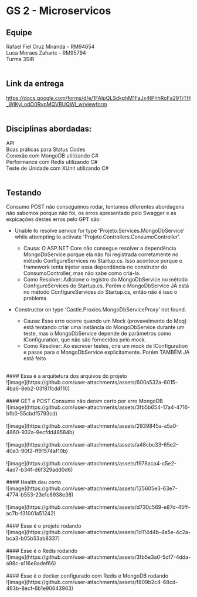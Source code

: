 # GS 2 - Microservicos
## Equipe
Rafael Fiel Cruz Miranda - RM94654
</br>
Luca Moraes Zaharic - RM95794
</br>
Turma 3SIR
</br>
</br>
## Link da entrega
https://docs.google.com/forms/d/e/1FAIpQLSdkghM1FaJx4tPhhRoFa29TiTH_WIKyLodO0RvpMQVBUQWI_w/viewform
</br>
</br>
## Disciplinas abordadas:
API
</br>
Boas práticas para Status Codes
</br>
Conexão com MongoDB utilizando C#
</br>
Performance com Redis utilizando C#
</br>
Teste de Unidade com XUnit utilizando C#
</br>
</br>
## Testando
Consumo POST não conseguimos rodar, tentamos diferentes abordagens não sabemos porque não foi, os erros apresentado pelo Swagger e as expicações destes erros pelo GPT são:
</br>
- Unable to resolve service for type 'Projeto.Services.MongoDbService' while attempting to activate 'Projeto.Controllers.ConsumoController'.
  - Causa: O ASP.NET Core não consegue resolver a dependência MongoDbService porque ela não foi registrada corretamente no método ConfigureServices no Startup.cs. Isso acontece porque o framework tenta injetar essa dependência no construtor do ConsumoController, mas não sabe como criá-la.
  - Como Resolver: Adicione o registro do MongoDbService no método ConfigureServices do Startup.cs. Porém o MongoDbService JÁ está no método ConfigureServices do Startup.cs, então não é isso o problema
    
- Constructor on type 'Castle.Proxies.MongoDbServiceProxy' not found.
  - Causa: Esse erro ocorre quando um Mock (provavelmente do Moq) está tentando criar uma instância do MongoDbService durante um teste, mas o MongoDbService depende de parâmetros como IConfiguration, que não são fornecidos pelo mock.
  - Como Resolver: Ao escrever testes, crie um mock de IConfiguration e passe para o MongoDbService explicitamente. Porém TAMBÉM JÁ está feito
</br>
#### Essa é a arquitetura dos arquivos do projeto
</br>
![image](https://github.com/user-attachments/assets/600a532a-6015-4ba6-8eb2-03f81fcdd110)
</br>
</br>
#### GET e POST Consumo não deram certo por erro MongoDB
</br>
![image](https://github.com/user-attachments/assets/3fb5b654-17a4-4716-bfb0-55cbdf5793cd)
</br>
</br>
![image](https://github.com/user-attachments/assets/2839845a-a5a0-4860-932a-9ecfdd48584b)
</br>
</br>
![image](https://github.com/user-attachments/assets/a48cbc33-65e2-40a3-90f2-ff91574af10b)
</br>
</br>
![image](https://github.com/user-attachments/assets/f978aca4-c5e2-4ad7-b34f-d6f329add0d6)
</br>
</br>
#### Health deu certo
</br>
![image](https://github.com/user-attachments/assets/125605e3-63e7-4774-b553-23e1c6938e38)
</br>
</br>
![image](https://github.com/user-attachments/assets/d730c569-e87d-45ff-ac7b-f31001a51242)
</br>
</br>
#### Esse é o projeto rodando
</br>
![image](https://github.com/user-attachments/assets/1d114d4b-4a5e-4c2a-bca3-b05b53ab8337)
</br>
</br>
#### Esse é o Redis rodando
</br>
![image](https://github.com/user-attachments/assets/3fb5e3a0-5df7-4dda-a98c-a116e8adef66)
</br>
</br>
#### Esse é o docker configurado com Redis e MongoDB rodando
</br>
![image](https://github.com/user-attachments/assets/f809b2c4-68cd-463b-8ecf-6b1e90643963)
</br>
</br>




